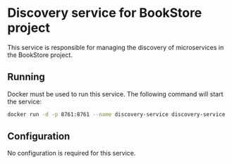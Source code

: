 # Discovery service for BookStore project

This service is responsible for managing the discovery of microservices in the BookStore project.

## Running

Docker must be used to run this service. The following command will start the service:

```bash
docker run -d -p 8761:8761 --name discovery-service discovery-service
```

## Configuration

No configuration is required for this service.